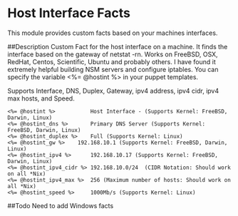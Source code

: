 Host Interface Facts
====================
This module provides custom facts based on your machines interfaces. 

##Description
Custom Fact for the host interface on a machine. It finds the interface based on the gateway of netstat -rn. Works on FreeBSD, OSX, RedHat, Centos, Scientific, Ubuntu and probably others. I have found it extremely helpful building NSM servers and configure iptables. You can specify the variable <%= @hostint %> in your puppet templates.

Supports Interface, DNS, Duplex, Gateway, ipv4 address, ipv4 cidr, ipv4 max hosts, and Speed.
```
<%= @hostint %>           Host Interface - (Supports Kernel: FreeBSD, Darwin, Linux)
<%= @hostint_dns %>       Primary DNS Server (Supports Kernel: FreeBSD, Darwin, Linux) 
<%= @hostint_duplex %> 	  Full (Supports Kernel: Linux)
<%= @hostint_gw %>	  192.168.10.1 (Supports Kernel: FreeBSD, Darwin, Linux)
<%= @hostint_ipv4 %> 	  192.168.10.17 (Supports Kernel: FreeBSD, Darwin, Linux)
<%= @hostint_ipv4_cidr %> 192.168.10.0/24  (CIDR Notation: Should work on all *Nix)
<%= @hostint_ipv4_max %>  256 (Maximum number of hosts: Should work on all *Nix)
<%= @hostint_speed %> 	  1000Mb/s (Supports Kernel: Linux)
```

##Todo
Need to add Windows facts
